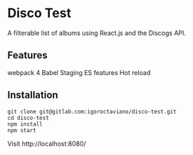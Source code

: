 # Disco Test

A filterable list of albums using React.js and the Discogs API.

## Features
webpack 4
Babel
Staging ES features
Hot reload

## Installation
```
git clone git@gitlab.com:igoroctaviano/disco-test.git
cd disco-test
npm install
npm start
```
Visit http://localhost:8080/